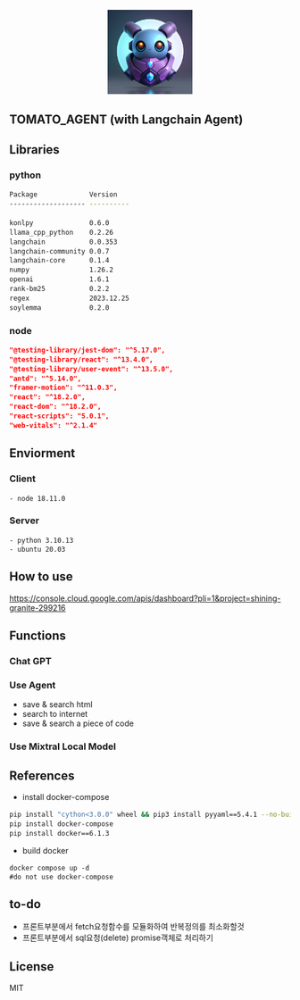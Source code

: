 <p align="center">
    <img src="./assets/logo.jpeg" width=30% height=30% />
</p>  

## TOMATO_AGENT (with Langchain Agent)     

## Libraries  
### python  
```bash
Package             Version
------------------- ----------

konlpy              0.6.0
llama_cpp_python    0.2.26
langchain           0.0.353
langchain-community 0.0.7
langchain-core      0.1.4
numpy               1.26.2
openai              1.6.1
rank-bm25           0.2.2
regex               2023.12.25
soylemma            0.2.0
```
### node  
```json
"@testing-library/jest-dom": "^5.17.0",
"@testing-library/react": "^13.4.0",
"@testing-library/user-event": "^13.5.0",
"antd": "^5.14.0",
"framer-motion": "^11.0.3",
"react": "^18.2.0",
"react-dom": "^18.2.0",
"react-scripts": "5.0.1",
"web-vitals": "^2.1.4"
```
## Enviorment  
### Client 
    - node 18.11.0
### Server
    - python 3.10.13
    - ubuntu 20.03


## How to use  
https://console.cloud.google.com/apis/dashboard?pli=1&project=shining-granite-299216

## Functions  
### Chat GPT
### Use Agent
- save & search html
- search to internet
- save & search a piece of code 
### Use Mixtral Local Model


## References
- install docker-compose  
```bash
pip install "cython<3.0.0" wheel && pip3 install pyyaml==5.4.1 --no-build-isolation
pip install docker-compose
pip install docker==6.1.3
```
- build docker 
```
docker compose up -d
#do not use docker-compose
```
## to-do  
- 프론트부분에서 fetch요청함수를 모듈화하여 반복정의를 최소화할것  
- 프론트부분에서 sql요청(delete) promise객체로 처리하기

## License
MIT
